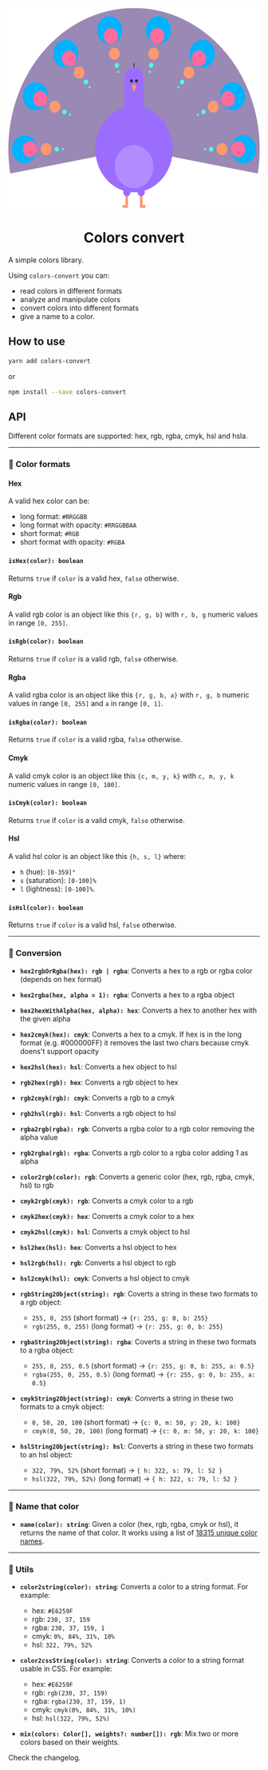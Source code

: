 <div align="center" style="text-align: center">
  <img src="./public/peacock.svg" height="400">
  
  <h1>Colors convert</h1>
</div>

A simple colors library.

Using `colors-convert` you can:

- read colors in different formats
- analyze and manipulate colors
- convert colors into different formats
- give a name to a color.

## How to use

```bash
yarn add colors-convert
```

or

```bash
npm install --save colors-convert
```

## API

Different color formats are supported: hex, rgb, rgba, cmyk, hsl and hsla.

---

### 🎨 Color formats

#### Hex

A valid hex color can be:

- long format: `#RRGGBB`
- long format with opacity: `#RRGGBBAA`
- short format: `#RGB`
- short format with opacity: `#RGBA`

#### `isHex(color): boolean`

Returns `true` if `color` is a valid hex, `false` otherwise.

#### Rgb

A valid rgb color is an object like this `{r, g, b}` with `r, b, g` numeric values in range `[0, 255]`.

#### `isRgb(color): boolean`

Returns `true` if `color` is a valid rgb, `false` otherwise.

#### Rgba

A valid rgba color is an object like this `{r, g, b, a}` with `r, g, b` numeric values in range `[0, 255]` and `a` in range `[0, 1]`.

#### `isRgba(color): boolean`

Returns `true` if `color` is a valid rgba, `false` otherwise.

#### Cmyk

A valid cmyk color is an object like this `{c, m, y, k}` with `c, m, y, k` numeric values in range `[0, 100]`.

#### `isCmyk(color): boolean`

Returns `true` if `color` is a valid cmyk, `false` otherwise.

#### Hsl

A valid hsl color is an object like this `{h, s, l}` where:

- `h` (hue): `[0-359]°`
- `s` (saturation): `[0-100]%`
- `l` (lightness): `[0-100]%`.

#### `isHsl(color): boolean`

Returns `true` if `color` is a valid hsl, `false` otherwise.

---

### 🎨 Conversion

- **`hex2rgbOrRgba(hex): rgb | rgba`**: Converts a hex to a rgb or rgba color (depends on hex format)

- **`hex2rgba(hex, alpha = 1): rgba`**: Converts a hex to a rgba object

- **`hex2hexWithAlpha(hex, alpha): hex`**: Converts a hex to another hex with the given alpha

- **`hex2cmyk(hex): cmyk`**: Converts a hex to a cmyk. If hex is in the long format (e.g. #000000FF) it removes the last two chars because cmyk doens't support opacity

- **`hex2hsl(hex): hsl`**: Converts a hex object to hsl

- **`rgb2hex(rgb): hex`**: Converts a rgb object to hex

- **`rgb2cmyk(rgb): cmyk`**: Converts a rgb to a cmyk

- **`rgb2hsl(rgb): hsl`**: Converts a rgb object to hsl

- **`rgba2rgb(rgba): rgb`**: Converts a rgba color to a rgb color removing the alpha value

- **`rgb2rgba(rgb): rgba`**: Converts a rgb color to a rgba color adding 1 as alpha

- **`color2rgb(color): rgb`**: Converts a generic color (hex, rgb, rgba, cmyk, hsl) to rgb

- **`cmyk2rgb(cmyk): rgb`**: Converts a cmyk color to a rgb

- **`cmyk2hex(cmyk): hex`**: Converts a cmyk color to a hex

- **`cmyk2hsl(cmyk): hsl`**: Converts a cmyk object to hsl

- **`hsl2hex(hsl): hex`**: Converts a hsl object to hex

- **`hsl2rgb(hsl): rgb`**: Converts a hsl object to rgb

- **`hsl2cmyk(hsl): cmyk`**: Converts a hsl object to cmyk

- **`rgbString2Object(string): rgb`**: Coverts a string in these two formats to a rgb object:

  - `255, 0, 255` (short format) -> `{r: 255, g: 0, b: 255}`
  - `rgb(255, 0, 255)` (long format) -> `{r: 255, g: 0, b: 255}`

- **`rgbaString2Object(string): rgba`**: Coverts a string in these two formats to a rgba object:

  - `255, 0, 255, 0.5` (short format) -> `{r: 255, g: 0, b: 255, a: 0.5}`
  - `rgba(255, 0, 255, 0.5)` (long format) -> `{r: 255, g: 0, b: 255, a: 0.5}`

- **`cmykString2Object(string): cmyk`**: Converts a string in these two formats to a cmyk object:

  - `0, 50, 20, 100` (short format) -> `{c: 0, m: 50, y: 20, k: 100}`
  - `cmyk(0, 50, 20, 100)` (long format) -> `{c: 0, m: 50, y: 20, k: 100}`

- **`hslString2Object(string): hsl`**: Converts a string in these two formats to an hsl object:

  - `322, 79%, 52%` (short format) -> `{ h: 322, s: 79, l: 52 }`
  - `hsl(322, 79%, 52%)` (long format) -> `{ h: 322, s: 79, l: 52 }`

---

### 🎨 Name that color

- **`name(color): string`**: Given a color (hex, rgb, rgba, cmyk or hsl), it returns the name of that color. It works using a list of [18315 unique color names](https://api.color.pizza/v1/).

---

### 🎨 Utils

- **`color2string(color): string`**: Converts a color to a string format. For example:

  - hex: `#E6259F`
  - rgb: `230, 37, 159`
  - rgba: `230, 37, 159, 1`
  - cmyk: `0%, 84%, 31%, 10%`
  - hsl: `322, 79%, 52%`

- **`color2cssString(color): string`**: Converts a color to a string format usable in CSS. For example:

  - hex: `#E6259F`
  - rgb: `rgb(230, 37, 159)`
  - rgba: `rgba(230, 37, 159, 1)`
  - cmyk: `cmyk(0%, 84%, 31%, 10%)`
  - hsl: `hsl(322, 79%, 52%)`

- **`mix(colors: Color[], weights?: number[]): rgb`**: Mix two or more colors based on their weights.

Check the changelog.
